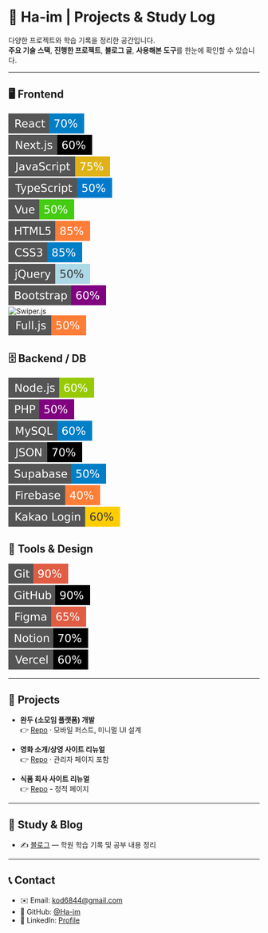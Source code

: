 # 👋 Ha-im | Projects & Study Log

다양한 프로젝트와 학습 기록을 정리한 공간입니다.  
**주요 기술 스택**, **진행한 프로젝트**, **블로그 글**, **사용해본 도구**를 한눈에 확인할 수 있습니다.

---

## 🖥️ Frontend
![React](badges/React.svg)  
![Next.js](badges/Nextjs.svg)  
![JavaScript](badges/JavaScript.svg)  
![TypeScript](badges/TypeScript.svg)  
![Vue](badges/Vue.svg)  
![HTML5](badges/HTML5.svg)  
![CSS3](badges/CSS3.svg)  
![jQuery](badges/jQuery.svg)  
![Bootstrap](badges/Bootstrap.svg)  
![Swiper.js](badges/Swiper.svg)  
![Full.js](badges/Fulljs.svg)  

## 🗄️ Backend / DB
![Node.js](badges/Nodejs.svg)  
![PHP](badges/PHP.svg)  
![MySQL](badges/MySQL.svg)  
![JSON](badges/JSON.svg)  
![Supabase](badges/Supabase.svg)  
![Firebase](badges/Firebase.svg)  
![Kakao Login](badges/Kakao-Login.svg)  

## 🧰 Tools & Design
![Git](badges/Git.svg)  
![GitHub](badges/GitHub.svg)  
![Figma](badges/Figma.svg)  
![Notion](badges/Notion.svg)  
![Vercel](badges/Vercel.svg)  

---

## 📂 Projects
- **완두 (소모임 플랫폼) 개발**  
  👉 [Repo](https://wandoo-project.vercel.app/) · 모바일 퍼스트, 미니멀 UI 설계

- **영화 소개/상영 사이트 리뉴얼**  
  👉 [Repo](http://gungsun1.dothome.co.kr/Renewal_project_Cgv/) · 관리자 페이지 포함

- **식품 회사 사이트 리뉴얼**  
  👉 [Repo](https://timcho19.github.io/Renewal_project_Nestle/?authuser=0) - 정적 페이지

---

## 📖 Study & Blog 
- ✍️ [블로그](https://preschool.tistory.com/) — 학원 학습 기록 및 공부 내용 정리

---

## 📞 Contact
- ✉️ Email: [kod6844@gmail.com](mailto:kod6844@gmail.com)  
- 🐙 GitHub: [@Ha-im](https://github.com/Ha-im)  
- 💼 LinkedIn: [Profile]()